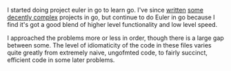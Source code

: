 I started doing project euler in go to learn go.  I've since [written](http://github.com/jmoiron/monet) [some decently complex](http://github.com/jmoiron/mandira) projects in go, but continue to do Euler in go because I find it's got a good blend of higher level functionality and low level speed.

I approached the problems more or less in order, though there is a large gap between some.  The level of idiomaticity of the code in these files varies quite greatly from extremely naive, ungofmted code, to fairly succinct, efficient code in some later problems.
